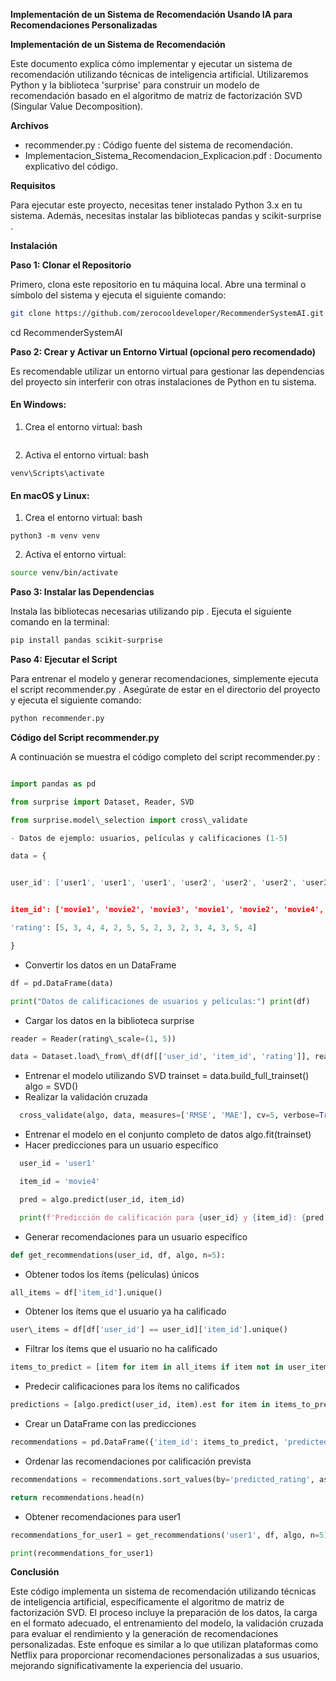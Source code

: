 **Implementación de un Sistema de Recomendación Usando IA para Recomendaciones Personalizadas**

**Implementación de un Sistema de Recomendación**

Este documento explica cómo implementar y ejecutar un sistema de recomendación utilizando técnicas de inteligencia
artificial. Utilizaremos Python y la biblioteca 'surprise' para construir un modelo de recomendación basado en el
algoritmo de matriz de factorización SVD (Singular Value Decomposition).

**Archivos**

- recommender.py : Código fuente del sistema de recomendación.
- Implementacion\_Sistema\_Recomendacion\_Explicacion.pdf : Documento explicativo del código.

**Requisitos**

Para ejecutar este proyecto, necesitas tener instalado Python 3.x en tu sistema. Además, necesitas instalar las
bibliotecas pandas y scikit-surprise .

**Instalación**

**Paso 1: Clonar el Repositorio**

Primero, clona este repositorio en tu máquina local. Abre una terminal o símbolo del sistema y ejecuta el siguiente
comando:

```bash
git clone https://github.com/zerocooldeveloper/RecommenderSystemAI.git
```

cd RecommenderSystemAI

**Paso 2: Crear y Activar un Entorno Virtual (opcional pero recomendado)**

Es recomendable utilizar un entorno virtual para gestionar las dependencias del proyecto sin interferir con otras
instalaciones de Python en tu sistema.

#### En Windows:

1. Crea el entorno virtual:       bash

```python -m venv venv
```

2. Activa el entorno virtual:       bash

```
venv\Scripts\activate
```

#### En macOS y Linux:

1. Crea el entorno virtual:       bash

```
python3 -m venv venv
```

2. Activa el entorno virtual:

```bash
source venv/bin/activate
```

**Paso 3: Instalar las Dependencias**

Instala las bibliotecas necesarias utilizando pip . Ejecuta el siguiente comando en la terminal:

```bash
pip install pandas scikit-surprise
```

**Paso 4: Ejecutar el Script**

Para entrenar el modelo y generar recomendaciones, simplemente ejecuta el script recommender.py . Asegúrate de estar en
el directorio del proyecto y ejecuta el siguiente comando:

```bash
python recommender.py
```

**Código del Script recommender.py**

A continuación se muestra el código completo del script recommender.py :

```python

import pandas as pd

from surprise import Dataset, Reader, SVD

from surprise.model\_selection import cross\_validate

- Datos de ejemplo: usuarios, películas y calificaciones (1-5)

data = {


user_id': ['user1', 'user1', 'user1', 'user2', 'user2', 'user2', 'user3', 'user3', 'user3', 'user4', 'user4', 'user4', 'user5', 'user5', 'user5'],


item_id': ['movie1', 'movie2', 'movie3', 'movie1', 'movie2', 'movie4', 'movie2', 'movie3', 'movie5', 'movie1', 'movie3', 'movie6', 'movie4', 'movie5', 'movie6'],

'rating': [5, 3, 4, 4, 2, 5, 5, 2, 3, 2, 3, 4, 3, 5, 4]

}
```

- Convertir los datos en un DataFrame

```python
df = pd.DataFrame(data)

print("Datos de calificaciones de usuarios y películas:") print(df)
```

- Cargar los datos en la biblioteca surprise
```python
reader = Reader(rating\_scale=(1, 5))

data = Dataset.load\_from\_df(df[['user_id', 'item_id', 'rating']], reader)
```
- Entrenar el modelo utilizando SVD trainset = data.build_full_trainset() algo = SVD()
- Realizar la validación cruzada

```python
  cross_validate(algo, data, measures=['RMSE', 'MAE'], cv=5, verbose=True)
```
- Entrenar el modelo en el conjunto completo de datos algo.fit(trainset)
- Hacer predicciones para un usuario específico

```python
  user_id = 'user1'

  item_id = 'movie4'

  pred = algo.predict(user_id, item_id)

  print(f'Predicción de calificación para {user_id} y {item_id}: {pred.est:.2f}')
```
- Generar recomendaciones para un usuario específico

```python
def get_recommendations(user_id, df, algo, n=5):
```

- Obtener todos los ítems (películas) únicos

```python
all_items = df['item_id'].unique()
```

- Obtener los ítems que el usuario ya ha calificado

```python
user\_items = df[df['user_id'] == user_id]['item_id'].unique()
```
- Filtrar los ítems que el usuario no ha calificado

```python
items_to_predict = [item for item in all_items if item not in user_items]
```

- Predecir calificaciones para los ítems no calificados

```python
predictions = [algo.predict(user_id, item).est for item in items_to_predict]
```
- Crear un DataFrame con las predicciones

```python
recommendations = pd.DataFrame({'item_id': items_to_predict, 'predicted_rating': predictions})
```

- Ordenar las recomendaciones por calificación prevista

```python
recommendations = recommendations.sort_values(by='predicted_rating', ascending=False)
```

```python
return recommendations.head(n)
```

- Obtener recomendaciones para user1

```python
recommendations_for_user1 = get_recommendations('user1', df, algo, n=5) print(f'Recomendaciones para user1:')
```

```python
print(recommendations_for_user1)
```
**Conclusión**

Este código implementa un sistema de recomendación utilizando técnicas de inteligencia artificial, específicamente el
algoritmo de matriz de factorización SVD. El proceso incluye la preparación de los datos, la carga en el formato
adecuado, el entrenamiento del modelo, la validación cruzada para evaluar el rendimiento y la generación de
recomendaciones personalizadas. Este enfoque es similar a lo que utilizan plataformas como Netflix para proporcionar
recomendaciones personalizadas a sus usuarios, mejorando significativamente la experiencia del usuario.
